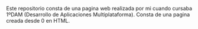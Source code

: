 Este repositorio consta de una pagina web realizada por mi cuando cursaba 1ºDAM (Desarrollo de Aplicaciones Multiplataforma).
Consta de una pagina creada desde 0 en HTML.
